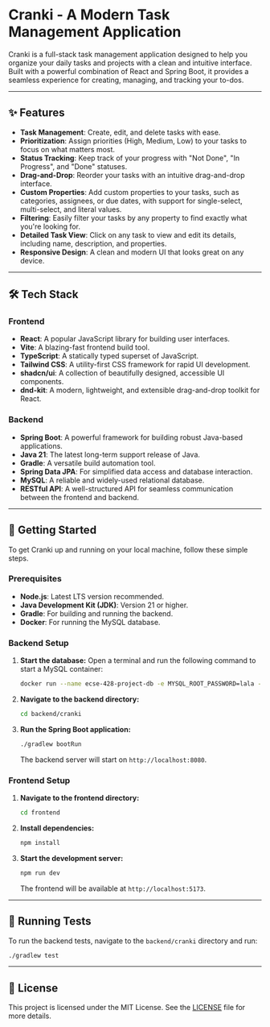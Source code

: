 # Cranki - A Modern Task Management Application

Cranki is a full-stack task management application designed to help you organize your daily tasks and projects with a clean and intuitive interface. Built with a powerful combination of React and Spring Boot, it provides a seamless experience for creating, managing, and tracking your to-dos.

-----

## ✨ Features

  * **Task Management**: Create, edit, and delete tasks with ease.
  * **Prioritization**: Assign priorities (High, Medium, Low) to your tasks to focus on what matters most.
  * **Status Tracking**: Keep track of your progress with "Not Done", "In Progress", and "Done" statuses.
  * **Drag-and-Drop**: Reorder your tasks with an intuitive drag-and-drop interface.
  * **Custom Properties**: Add custom properties to your tasks, such as categories, assignees, or due dates, with support for single-select, multi-select, and literal values.
  * **Filtering**: Easily filter your tasks by any property to find exactly what you're looking for.
  * **Detailed Task View**: Click on any task to view and edit its details, including name, description, and properties.
  * **Responsive Design**: A clean and modern UI that looks great on any device.

-----

## 🛠️ Tech Stack

### **Frontend**

  * **React**: A popular JavaScript library for building user interfaces.
  * **Vite**: A blazing-fast frontend build tool.
  * **TypeScript**: A statically typed superset of JavaScript.
  * **Tailwind CSS**: A utility-first CSS framework for rapid UI development.
  * **shadcn/ui**: A collection of beautifully designed, accessible UI components.
  * **dnd-kit**: A modern, lightweight, and extensible drag-and-drop toolkit for React.

### **Backend**

  * **Spring Boot**: A powerful framework for building robust Java-based applications.
  * **Java 21**: The latest long-term support release of Java.
  * **Gradle**: A versatile build automation tool.
  * **Spring Data JPA**: For simplified data access and database interaction.
  * **MySQL**: A reliable and widely-used relational database.
  * **RESTful API**: A well-structured API for seamless communication between the frontend and backend.

-----

## 🚀 Getting Started

To get Cranki up and running on your local machine, follow these simple steps.

### **Prerequisites**

  * **Node.js**: Latest LTS version recommended.
  * **Java Development Kit (JDK)**: Version 21 or higher.
  * **Gradle**: For building and running the backend.
  * **Docker**: For running the MySQL database.

### **Backend Setup**

1.  **Start the database:**
    Open a terminal and run the following command to start a MySQL container:
    ```bash
    docker run --name ecse-428-project-db -e MYSQL_ROOT_PASSWORD=lala -e MYSQL_DATABASE=dev -p 3306:3306 -d mysql:latest
    ```
2.  **Navigate to the backend directory:**
    ```bash
    cd backend/cranki
    ```
3.  **Run the Spring Boot application:**
    ```bash
    ./gradlew bootRun
    ```
    The backend server will start on `http://localhost:8080`.

### **Frontend Setup**

1.  **Navigate to the frontend directory:**
    ```bash
    cd frontend
    ```
2.  **Install dependencies:**
    ```bash
    npm install
    ```
3.  **Start the development server:**
    ```bash
    npm run dev
    ```
    The frontend will be available at `http://localhost:5173`.

-----

## 🧪 Running Tests

To run the backend tests, navigate to the `backend/cranki` directory and run:

```bash
./gradlew test
```

-----

## 📜 License

This project is licensed under the MIT License. See the [LICENSE](https://www.google.com/search?q=LICENSE) file for more details.
